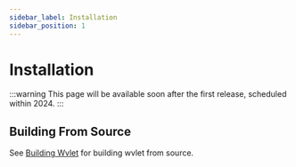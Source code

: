 ```yaml
---
sidebar_label: Installation
sidebar_position: 1
---
```


# Installation

:::warning
This page will be available soon after the first release, scheduled within 2024.
:::


## Building From Source

See [Building Wvlet](../development/build) for building wvlet from source.
